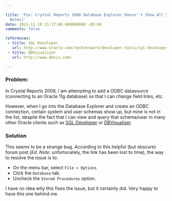 ```yaml
---
 
title: 'Fix: Crystal Reports 2008 Database Explorer Doesn''t Show All Schemas [Field
  Notes]'
date: 2011-11-10 21:17:00.000000000 -05:00
comments: false

references:
 - title: SQL Developer
   url: http://www.oracle.com/technetwork/developer-tools/sql-developer/overview/index.html
 - title: DBVisualizer
   url: http://www.dbvis.com/

---
```

### Problem:

In Crystal Reports 2008, I am attempting to add a ODBC datasource (connecting to an Oracle 11g database) so that I can change field links, etc.

However, when I go into the Database Explorer and create an ODBC connection, certain system and user schemas show up, but mine is not in the list, despite the fact that I can view and query that schema/user in many other Oracle clients such as [SQL Developer] or [DBVisualizer].

### Solution

This seems to be a strange bug. According to this helpful (but obscure) forum post (_Ed. Note_: unfortunately, the link has been lost to time), the way to resolve the issue is to:

* On the menu bar, select `File > Options`
* Click the `Database` tab.
* Uncheck the `Stored Procedures` option.

I have no idea why this fixes the issue, but it certainly did. Very happy to have this one behind me.

[SQL Developer]: http://www.oracle.com/technetwork/developer-tools/sql-developer/overview/index.html
[DBVisualizer]: http://www.dbvis.com/
